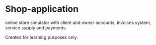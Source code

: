# Shop-application
online store simulator with client and owner accounts, invoices system, service supply and payments.

Created for learning purposes only.
